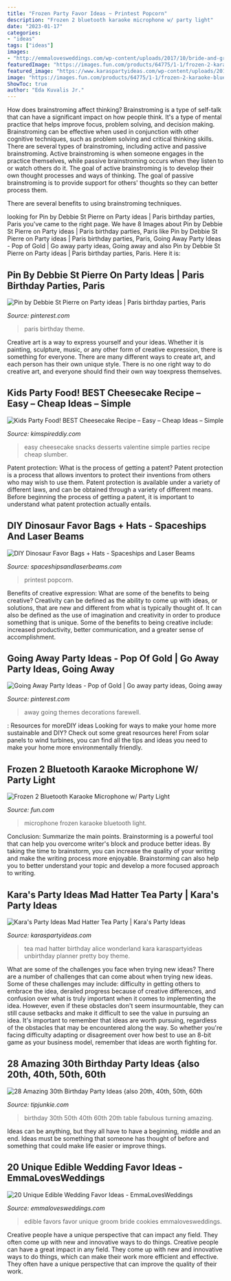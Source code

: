 ```yaml
---
title: "Frozen Party Favor Ideas ~ Printest Popcorn"
description: "Frozen 2 bluetooth karaoke microphone w/ party light"
date: "2023-01-17"
categories:
- "ideas"
tags: ["ideas"]
images:
- "http://emmalovesweddings.com/wp-content/uploads/2017/10/bride-and-groom-cookies-edible-wedding-favors.jpg"
featuredImage: "https://images.fun.com/products/64775/1-1/frozen-2-karaoke-bluetooth-microphone-with-party-light.jpg"
featured_image: "https://www.karaspartyideas.com/wp-content/uploads/2012/05/robynprestonphotography-2012-10_600x900.jpg"
image: "https://images.fun.com/products/64775/1-1/frozen-2-karaoke-bluetooth-microphone-with-party-light.jpg"
ShowToc: true
author: "Eda Kuvalis Jr."
---
```



How does brainstroming affect thinking?
Brainstroming is a type of self-talk that can have a significant impact on how people think. It's a type of mental practice that helps improve focus, problem solving, and decision making. Brainstroming can be effective when used in conjunction with other cognitive techniques, such as problem solving and critical thinking skills.
There are several types of brainstroming, including active and passive brainstroming. Active brainstroming is when someone engages in the practice themselves, while passive brainstroming occurs when they listen to or watch others do it. The goal of active brainstroming is to develop their own thought processes and ways of thinking. The goal of passive brainstroming is to provide support for others' thoughts so they can better process them.

There are several benefits to using brainstroming techniques.

	

		
looking for Pin by Debbie St Pierre on Party ideas | Paris birthday parties, Paris you've came to the right page. We have 8 Images about Pin by Debbie St Pierre on Party ideas | Paris birthday parties, Paris like Pin by Debbie St Pierre on Party ideas | Paris birthday parties, Paris, Going Away Party Ideas - Pop of Gold | Go away party ideas, Going away and also Pin by Debbie St Pierre on Party ideas | Paris birthday parties, Paris. Here it is:
		
    
## Pin By Debbie St Pierre On Party Ideas | Paris Birthday Parties, Paris

<img loading=lazy src="https://i.pinimg.com/736x/80/1c/3d/801c3d100bf51d8770b4298aa76bb2d3--party-ideas.jpg" onerror="this.onerror=null;this.src='https://tse1.mm.bing.net/th?id=OIP.6pHtKHcFs4fw0avzO4ojlgHaNJ&amp;pid=15.1';" alt="Pin by Debbie St Pierre on Party ideas | Paris birthday parties, Paris">

_Source: pinterest.com_

>paris birthday theme. 

	

Creative art is a way to express yourself and your ideas. Whether it is painting, sculpture, music, or any other form of creative expression, there is something for everyone. There are many different ways to create art, and each person has their own unique style. There is no one right way to do creative art, and everyone should find their own way toexpress themselves.

    
## Kids Party Food! BEST Cheesecake Recipe – Easy – Cheap Ideas – Simple

<img loading=lazy src="https://kimspireddiy.com/wp-content/uploads/2020/01/valentine-cheesecake-1-1.jpg" onerror="this.onerror=null;this.src='https://tse4.mm.bing.net/th?id=OIP.9gf8HtaIgGhC0VxtCCMAiwHaLH&amp;pid=15.1';" alt="Kids Party Food! BEST Cheesecake Recipe – Easy – Cheap Ideas – Simple">

_Source: kimspireddiy.com_

>easy cheesecake snacks desserts valentine simple parties recipe cheap slumber. 

	

Patent protection: What is the process of getting a patent?
Patent protection is a process that allows inventors to protect their inventions from others who may wish to use them. Patent protection is available under a variety of different laws, and can be obtained through a variety of different means. Before beginning the process of getting a patent, it is important to understand what patent protection actually entails.

    
## DIY Dinosaur Favor Bags + Hats - Spaceships And Laser Beams

<img loading=lazy src="https://spaceshipsandlaserbeams.com/wp-content/uploads/2015/09/dinosaur-favor-bag-94493py.jpg" onerror="this.onerror=null;this.src='https://tse3.mm.bing.net/th?id=OIP.jj46i9mqzRR70k3DpGX4ZAHaLm&amp;pid=15.1';" alt="DIY Dinosaur Favor Bags + Hats - Spaceships and Laser Beams">

_Source: spaceshipsandlaserbeams.com_

>printest popcorn. 

	

Benefits of creative expression: What are some of the benefits to being creative?
Creativity can be defined as the ability to come up with ideas, or solutions, that are new and different from what is typically thought of. It can also be defined as the use of imagination and creativity in order to produce something that is unique. Some of the benefits to being creative include: increased productivity, better communication, and a greater sense of accomplishment.

    
## Going Away Party Ideas - Pop Of Gold | Go Away Party Ideas, Going Away

<img loading=lazy src="https://i.pinimg.com/736x/e1/17/28/e117281b80b68eb30cb1a0fa214de49d.jpg" onerror="this.onerror=null;this.src='https://tse1.mm.bing.net/th?id=OIP.rbvNSKFvuGRri2sCfVCYuAHaLG&amp;pid=15.1';" alt="Going Away Party Ideas - Pop of Gold | Go away party ideas, Going away">

_Source: pinterest.com_

>away going themes decorations farewell. 

	

: Resources for moreDIY ideas
Looking for ways to make your home more sustainable and DIY? Check out some great resources here! From solar panels to wind turbines, you can find all the tips and ideas you need to make your home more environmentally friendly.

    
## Frozen 2 Bluetooth Karaoke Microphone W/ Party Light

<img loading=lazy src="https://images.fun.com/products/64775/1-1/frozen-2-karaoke-bluetooth-microphone-with-party-light.jpg" onerror="this.onerror=null;this.src='https://tse2.mm.bing.net/th?id=OIP.Kph5USXGZbSuHDa1UcPQQAHaKl&amp;pid=15.1';" alt="Frozen 2 Bluetooth Karaoke Microphone w/ Party Light">

_Source: fun.com_

>microphone frozen karaoke bluetooth light. 

	

Conclusion: Summarize the main points.
Brainstorming is a powerful tool that can help you overcome writer's block and produce better ideas. By taking the time to brainstorm, you can increase the quality of your writing and make the writing process more enjoyable. Brainstorming can also help you to better understand your topic and develop a more focused approach to writing.

    
## Kara&#039;s Party Ideas Mad Hatter Tea Party | Kara&#039;s Party Ideas

<img loading=lazy src="https://www.karaspartyideas.com/wp-content/uploads/2012/05/robynprestonphotography-2012-10_600x900.jpg" onerror="this.onerror=null;this.src='https://tse3.mm.bing.net/th?id=OIP.YVkxDfpzIkSvkx74gxR87gHaLH&amp;pid=15.1';" alt="Kara&#039;s Party Ideas Mad Hatter Tea Party | Kara&#039;s Party Ideas">

_Source: karaspartyideas.com_

>tea mad hatter birthday alice wonderland kara karaspartyideas unbirthday planner pretty boy theme. 

	

What are some of the challenges you face when trying new ideas?
There are a number of challenges that can come about when trying new ideas. Some of these challenges may include: difficulty in getting others to embrace the idea, derailed progress because of creative differences, and confusion over what is truly important when it comes to implementing the idea. However, even if these obstacles don't seem insurmountable, they can still cause setbacks and make it difficult to see the value in pursuing an idea. It's important to remember that ideas are worth pursuing, regardless of the obstacles that may be encountered along the way. So whether you're facing difficulty adapting or disagreement over how best to use an 8-bit game as your business model, remember that ideas are worth fighting for.

    
## 28 Amazing 30th Birthday Party Ideas {also 20th, 40th, 50th, 60th

<img loading=lazy src="https://cdn.tipjunkie.com/wp-content/uploads/cache/7c/36/7c36568d326abd1670f793811aac8f41.jpg" onerror="this.onerror=null;this.src='https://tse2.mm.bing.net/th?id=OIP.ZtxZvpdWYTb6Xjh8j7_KkQHaJ3&amp;pid=15.1';" alt="28 Amazing 30th Birthday Party Ideas {also 20th, 40th, 50th, 60th">

_Source: tipjunkie.com_

>birthday 30th 50th 40th 60th 20th table fabulous turning amazing. 

	

Ideas can be anything, but they all have to have a beginning, middle and an end. Ideas must be something that someone has thought of before and something that could make life easier or improve things.

    
## 20 Unique Edible Wedding Favor Ideas - EmmaLovesWeddings

<img loading=lazy src="http://emmalovesweddings.com/wp-content/uploads/2017/10/bride-and-groom-cookies-edible-wedding-favors.jpg" onerror="this.onerror=null;this.src='https://tse4.mm.bing.net/th?id=OIP.VLg_5BjBJNTCGey0NPkEHgHaLH&amp;pid=15.1';" alt="20 Unique Edible Wedding Favor Ideas - EmmaLovesWeddings">

_Source: emmalovesweddings.com_

>edible favors favor unique groom bride cookies emmalovesweddings. 

	

Creative people have a unique perspective that can impact any field. They often come up with new and innovative ways to do things.
Creative people can have a great impact in any field. They come up with new and innovative ways to do things, which can make their work more efficient and effective. They often have a unique perspective that can improve the quality of their work.

